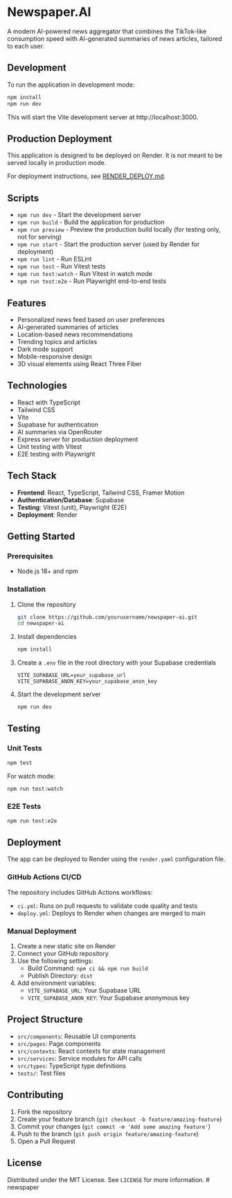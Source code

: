 # Newspaper.AI

A modern AI-powered news aggregator that combines the TikTok-like consumption speed with AI-generated summaries of news articles, tailored to each user.

## Development

To run the application in development mode:

```bash
npm install
npm run dev
```

This will start the Vite development server at http://localhost:3000.

## Production Deployment

This application is designed to be deployed on Render. It is not meant to be served locally in production mode.

For deployment instructions, see [RENDER_DEPLOY.md](./RENDER_DEPLOY.md).

## Scripts

- `npm run dev` - Start the development server
- `npm run build` - Build the application for production
- `npm run preview` - Preview the production build locally (for testing only, not for serving)
- `npm run start` - Start the production server (used by Render for deployment)
- `npm run lint` - Run ESLint
- `npm run test` - Run Vitest tests
- `npm run test:watch` - Run Vitest in watch mode
- `npm run test:e2e` - Run Playwright end-to-end tests

## Features

- Personalized news feed based on user preferences
- AI-generated summaries of articles
- Location-based news recommendations
- Trending topics and articles
- Dark mode support
- Mobile-responsive design
- 3D visual elements using React Three Fiber

## Technologies

- React with TypeScript
- Tailwind CSS
- Vite
- Supabase for authentication
- AI summaries via OpenRouter
- Express server for production deployment
- Unit testing with Vitest
- E2E testing with Playwright

## Tech Stack

- **Frontend**: React, TypeScript, Tailwind CSS, Framer Motion
- **Authentication/Database**: Supabase
- **Testing**: Vitest (unit), Playwright (E2E)
- **Deployment**: Render

## Getting Started

### Prerequisites

- Node.js 18+ and npm

### Installation

1. Clone the repository
   ```bash
   git clone https://github.com/yourusername/newspaper-ai.git
   cd newspaper-ai
   ```

2. Install dependencies
   ```bash
   npm install
   ```

3. Create a `.env` file in the root directory with your Supabase credentials
   ```
   VITE_SUPABASE_URL=your_supabase_url
   VITE_SUPABASE_ANON_KEY=your_supabase_anon_key
   ```

4. Start the development server
   ```bash
   npm run dev
   ```

## Testing

### Unit Tests

```bash
npm test
```

For watch mode:
```bash
npm run test:watch
```

### E2E Tests

```bash
npm run test:e2e
```

## Deployment

The app can be deployed to Render using the `render.yaml` configuration file. 

### GitHub Actions CI/CD

The repository includes GitHub Actions workflows:
- `ci.yml`: Runs on pull requests to validate code quality and tests
- `deploy.yml`: Deploys to Render when changes are merged to main

### Manual Deployment

1. Create a new static site on Render
2. Connect your GitHub repository
3. Use the following settings:
   - Build Command: `npm ci && npm run build`
   - Publish Directory: `dist`
4. Add environment variables:
   - `VITE_SUPABASE_URL`: Your Supabase URL
   - `VITE_SUPABASE_ANON_KEY`: Your Supabase anonymous key

## Project Structure

- `src/components`: Reusable UI components
- `src/pages`: Page components
- `src/contexts`: React contexts for state management
- `src/services`: Service modules for API calls
- `src/types`: TypeScript type definitions
- `tests/`: Test files

## Contributing

1. Fork the repository
2. Create your feature branch (`git checkout -b feature/amazing-feature`)
3. Commit your changes (`git commit -m 'Add some amazing feature'`)
4. Push to the branch (`git push origin feature/amazing-feature`)
5. Open a Pull Request

## License

Distributed under the MIT License. See `LICENSE` for more information. # newspaper
